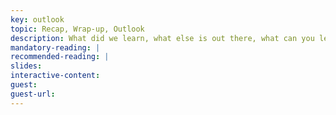 ```yaml
---
key: outlook
topic: Recap, Wrap-up, Outlook
description: What did we learn, what else is out there, what can you learn next?
mandatory-reading: | 
recommended-reading: | 
slides: 
interactive-content:
guest:
guest-url:
---
```






